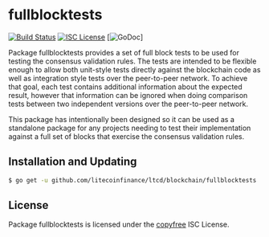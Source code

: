 fullblocktests
==============

[![Build Status](http://img.shields.io/travis/litecoinfinance/ltcd.svg)](https://travis-ci.org/litecoinfinance/ltcd) 
[![ISC License](http://img.shields.io/badge/license-ISC-blue.svg)](http://copyfree.org)
[![GoDoc](https://img.shields.io/badge/godoc-reference-blue.svg)]

Package fullblocktests provides a set of full block tests to be used for testing
the consensus validation rules.  The tests are intended to be flexible enough to
allow both unit-style tests directly against the blockchain code as well as
integration style tests over the peer-to-peer network.  To achieve that goal,
each test contains additional information about the expected result, however
that information can be ignored when doing comparison tests between two
independent versions over the peer-to-peer network.

This package has intentionally been designed so it can be used as a standalone
package for any projects needing to test their implementation against a full set
of blocks that exercise the consensus validation rules.

## Installation and Updating

```bash
$ go get -u github.com/litecoinfinance/ltcd/blockchain/fullblocktests
```

## License

Package fullblocktests is licensed under the [copyfree](http://copyfree.org) ISC
License.

